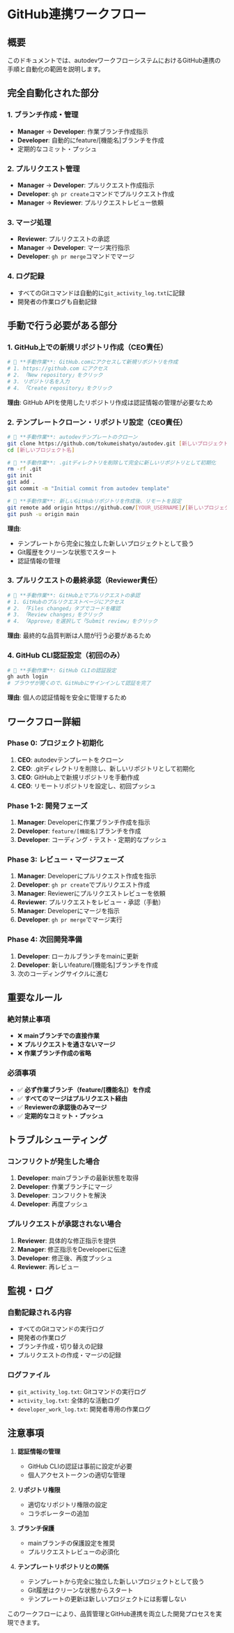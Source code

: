 # GitHub連携ワークフロー

## 概要
このドキュメントでは、autodevワークフローシステムにおけるGitHub連携の手順と自動化の範囲を説明します。

## 完全自動化された部分

### 1. ブランチ作成・管理
- **Manager** → **Developer**: 作業ブランチ作成指示
- **Developer**: 自動的にfeature/[機能名]ブランチを作成
- 定期的なコミット・プッシュ

### 2. プルリクエスト管理
- **Manager** → **Developer**: プルリクエスト作成指示
- **Developer**: `gh pr create`コマンドでプルリクエスト作成
- **Manager** → **Reviewer**: プルリクエストレビュー依頼

### 3. マージ処理
- **Reviewer**: プルリクエストの承認
- **Manager** → **Developer**: マージ実行指示
- **Developer**: `gh pr merge`コマンドでマージ

### 4. ログ記録
- すべてのGitコマンドは自動的に`git_activity_log.txt`に記録
- 開発者の作業ログも自動記録

## 手動で行う必要がある部分

### 1. **GitHub上での新規リポジトリ作成**（CEO責任）
```bash
# 🚨 **手動作業**: GitHub.comにアクセスして新規リポジトリを作成
# 1. https://github.com にアクセス
# 2. 「New repository」をクリック
# 3. リポジトリ名を入力
# 4. 「Create repository」をクリック
```

**理由**: GitHub APIを使用したリポジトリ作成は認証情報の管理が必要なため

### 2. **テンプレートクローン・リポジトリ設定**（CEO責任）
```bash
# 🚨 **手動作業**: autodevテンプレートのクローン
git clone https://github.com/tokumeishatyo/autodev.git [新しいプロジェクト名]
cd [新しいプロジェクト名]

# 🚨 **手動作業**: .gitディレクトリを削除して完全に新しいリポジトリとして初期化
rm -rf .git
git init
git add .
git commit -m "Initial commit from autodev template"

# 🚨 **手動作業**: 新しいGitHubリポジトリを作成後、リモートを設定
git remote add origin https://github.com/[YOUR_USERNAME]/[新しいプロジェクト名].git
git push -u origin main
```

**理由**: 
- テンプレートから完全に独立した新しいプロジェクトとして扱う
- Git履歴をクリーンな状態でスタート
- 認証情報の管理

### 3. **プルリクエストの最終承認**（Reviewer責任）
```bash
# 🚨 **手動作業**: GitHub上でプルリクエストの承認
# 1. GitHubのプルリクエストページにアクセス
# 2. 「Files changed」タブでコードを確認
# 3. 「Review changes」をクリック
# 4. 「Approve」を選択して「Submit review」をクリック
```

**理由**: 最終的な品質判断は人間が行う必要があるため

### 4. **GitHub CLI認証設定**（初回のみ）
```bash
# 🚨 **手動作業**: GitHub CLIの認証設定
gh auth login
# ブラウザが開くので、GitHubにサインインして認証を完了
```

**理由**: 個人の認証情報を安全に管理するため

## ワークフロー詳細

### Phase 0: プロジェクト初期化
1. **CEO**: autodevテンプレートをクローン
2. **CEO**: .gitディレクトリを削除し、新しいリポジトリとして初期化
3. **CEO**: GitHub上で新規リポジトリを手動作成
4. **CEO**: リモートリポジトリを設定し、初回プッシュ

### Phase 1-2: 開発フェーズ
1. **Manager**: Developerに作業ブランチ作成を指示
2. **Developer**: `feature/[機能名]`ブランチを作成
3. **Developer**: コーディング・テスト・定期的なプッシュ

### Phase 3: レビュー・マージフェーズ
1. **Manager**: Developerにプルリクエスト作成を指示
2. **Developer**: `gh pr create`でプルリクエスト作成
3. **Manager**: Reviewerにプルリクエストレビューを依頼
4. **Reviewer**: プルリクエストをレビュー・承認（手動）
5. **Manager**: Developerにマージを指示
6. **Developer**: `gh pr merge`でマージ実行

### Phase 4: 次回開発準備
1. **Developer**: ローカルブランチをmainに更新
2. **Developer**: 新しいfeature/[機能名]ブランチを作成
3. 次のコーディングサイクルに進む

## 重要なルール

### 絶対禁止事項
- ❌ **mainブランチでの直接作業**
- ❌ **プルリクエストを通さないマージ**
- ❌ **作業ブランチ作成の省略**

### 必須事項
- ✅ **必ず作業ブランチ（feature/[機能名]）を作成**
- ✅ **すべてのマージはプルリクエスト経由**
- ✅ **Reviewerの承認後のみマージ**
- ✅ **定期的なコミット・プッシュ**

## トラブルシューティング

### コンフリクトが発生した場合
1. **Developer**: mainブランチの最新状態を取得
2. **Developer**: 作業ブランチにマージ
3. **Developer**: コンフリクトを解決
4. **Developer**: 再度プッシュ

### プルリクエストが承認されない場合
1. **Reviewer**: 具体的な修正指示を提供
2. **Manager**: 修正指示をDeveloperに伝達
3. **Developer**: 修正後、再度プッシュ
4. **Reviewer**: 再レビュー

## 監視・ログ

### 自動記録される内容
- すべてのGitコマンドの実行ログ
- 開発者の作業ログ
- ブランチ作成・切り替えの記録
- プルリクエストの作成・マージの記録

### ログファイル
- `git_activity_log.txt`: Gitコマンドの実行ログ
- `activity_log.txt`: 全体的な活動ログ
- `developer_work_log.txt`: 開発者専用の作業ログ

## 注意事項

1. **認証情報の管理**
   - GitHub CLIの認証は事前に設定が必要
   - 個人アクセストークンの適切な管理

2. **リポジトリ権限**
   - 適切なリポジトリ権限の設定
   - コラボレーターの追加

3. **ブランチ保護**
   - mainブランチの保護設定を推奨
   - プルリクエストレビューの必須化

4. **テンプレートリポジトリとの関係**
   - テンプレートから完全に独立した新しいプロジェクトとして扱う
   - Git履歴はクリーンな状態からスタート
   - テンプレートの更新は新しいプロジェクトには影響しない

このワークフローにより、品質管理とGitHub連携を両立した開発プロセスを実現できます。